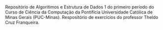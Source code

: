 Repositório de Algoritimos e Estrutura de Dados 1 do primeiro período do Curso de Ciência da Computação da Pontifícia Universidade Católica de Minas Gerais (PUC-Minas). Respositório de exercícios do professor Theldo Cruz Franqueira.

